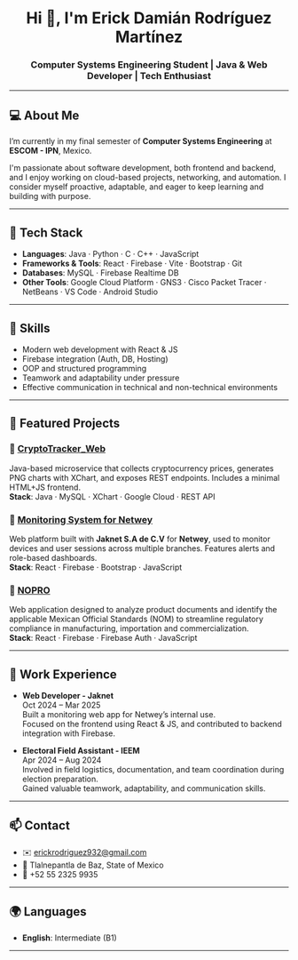 <h1 align="center">Hi 👋, I'm Erick Damián Rodríguez Martínez</h1>
<h3 align="center">Computer Systems Engineering Student | Java & Web Developer | Tech Enthusiast</h3>

---

## 💻 About Me

I’m currently in my final semester of **Computer Systems Engineering** at **ESCOM - IPN**, Mexico.

I'm passionate about software development, both frontend and backend, and I enjoy working on cloud-based projects, networking, and automation. I consider myself proactive, adaptable, and eager to keep learning and building with purpose.

---

## 🚀 Tech Stack

- **Languages**: Java · Python · C · C++ · JavaScript
- **Frameworks & Tools**: React · Firebase · Vite · Bootstrap · Git
- **Databases**: MySQL · Firebase Realtime DB
- **Other Tools**: Google Cloud Platform · GNS3 · Cisco Packet Tracer · NetBeans · VS Code · Android Studio


---

## 🧠 Skills

- Modern web development with React & JS
- Firebase integration (Auth, DB, Hosting)
- OOP and structured programming
- Teamwork and adaptability under pressure
- Effective communication in technical and non-technical environments

---

## 📂 Featured Projects

### 🔹 [CryptoTracker_Web](https://github.com/Damrod14/CryptoTracker_Web)
Java-based microservice that collects cryptocurrency prices, generates PNG charts with XChart, and exposes REST endpoints. Includes a minimal HTML+JS frontend.  
**Stack**: Java · MySQL · XChart · Google Cloud · REST API

### 🔹 [Monitoring System for Netwey](https://github.com/Damrod14/Netwey-Jaknet)
Web platform built with **Jaknet S.A de C.V** for **Netwey**, used to monitor devices and user sessions across multiple branches. Features alerts and role-based dashboards.  
**Stack**: React · Firebase · Bootstrap · JavaScript

### 🔹 [NOPRO](https://github.com/Damrod14/NOPRO)
Web application designed to analyze product documents and identify the applicable Mexican Official Standards (NOM) to streamline regulatory compliance in manufacturing, importation and commercialization.  
**Stack**: React · Firebase · Firebase Auth · JavaScript


---

## 💼 Work Experience

- **Web Developer - Jaknet**  
  Oct 2024 – Mar 2025  
  Built a monitoring web app for Netwey’s internal use.  
  Focused on the frontend using React & JS, and contributed to backend integration with Firebase.

- **Electoral Field Assistant - IEEM**  
  Apr 2024 – Aug 2024  
  Involved in field logistics, documentation, and team coordination during election preparation.  
  Gained valuable teamwork, adaptability, and communication skills.

---

## 📫 Contact

- ✉️ erickrodriguez932@gmail.com  
- 📍 Tlalnepantla de Baz, State of Mexico  
- 📱 +52 55 2325 9935

---

## 🌍 Languages
 
- **English**: Intermediate (B1)

---
